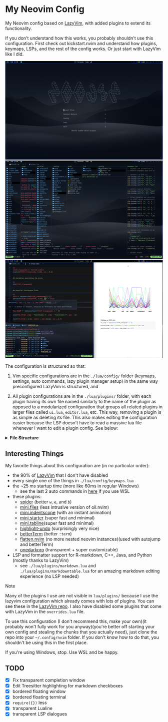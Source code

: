 
# My Neovim Config

My Neovim config based on [LazyVim](https://www.lazyvim.org), with added plugins
to extend its functionality.

If you don't understand how this works, you probably shouldn't use this
configuration. First check out kickstart.nvim and understand how plugins,
keymaps, LSPs, and the rest of the config works. Or just start with LazyVim like
I did.

  ![alpha](./assets/image1.png)
  ![mini files](./assets/image3.png)
  ![r markdown](./assets/image2.png)

The configuration is structured so that:

1) Vim specific configurations are in the
  `./lua/config/` folder (keymaps, settings, auto commands, lazy plugin manager
  setup) in the same way preconfigured LazyVim is structured, and

2) All plugin configurations are in the `./lua/plugins/` folder, with each
plugin having its own file named similarly to the name of the plugin as
opposed to a modularized configuration that groups all related plugins in larger
files called `ui.lua`, `editor.lua`, etc. This way, removing a plugin is as
simple as deleting its file. This also makes editing the configuration easier
because the LSP doesn't have to read a massive lua file whenever I want to edit
a plugin config. See below:

<details>
  <summary><b>File Structure</b></summary>

```
.
├── ftplugin
│  └── java.lua
├── lua
│  ├── config
│  │  ├── autocmds.lua
│  │  ├── keymaps.lua
│  │  ├── lazy.lua
│  │  └── options.lua
│  └── plugins
│     ├── {allplugins}.lua
│     └── ...
├── init.lua
├── lazyvim.json
└── README.md
```

</details>


## Interesting Things

My favorite things about this configuration are (in no particular order):

* the 90% of [LazyVim](https://www.lazyvim.org) that I don't have disabled
* every single one of the things in `./lua/config/keymaps.lua`
* the ~25 ms startup time (more like 60ms in regular Windows)
  * see the last 2 auto commands in [here](./lua/config/autocmds.lua) if you use WSL
* these plugins:
  * [spider](https://github.com/chrisgrieser/nvim-spider) (better `w`, `e`, and `b`)
  * [mini.files](https://github.com/echasnovski/mini.files) (less intrusive version of oil.nvim)
  * [mini.indentscope](https://github.com/echasnovski/mini.indentscope) (with an instant animation)
  * [mini.starter](https://github.com/echasnovski/mini.starter) (super fast and minimal)
  * [mini.tabline](https://github.com/echasnovski/mini.tabline)(super fast and minimal)
  * [highlight-undo](https://github.com/tzachar/highlight-undo.nvim) (surprisingly very nice)
  * [betterTerm](https://github.com/CRAG666/betterTerm.nvim) (better `:term`)
  * [flatten.nvim](https://github.com/willothy/flatten.nvim) (no more nested neovim instances)(used with autojump and betterTerm)
  * [onedarkpro](https://github.com/olimorris/onedarkpro.nvim) (transparent + super customizable)
* LSP and formatter support for R-markdown, C++, Java, and Python (mostly thanks to LazyVim)
  * see `./lua/plugins/markdown.lua` and `./lua/plugins/markdowntable.lua` for an amazing markdown editing experience (no LSP needed)

> [!Note]
> Many of the plugins I use are not visible in `lua/plugins/` because I use the
> lazyvim configuration which already comes with lots of plugins. You can see
> these in the [LazyVim repo](https://github.com/LazyVim/LazyVim). I also have
> disabled some plugins that come with LazyVim in the `overrides.lua` file.

To use this configuration (I don't recommend this, make your own)(it probably
won't fully work for you anyway)(you're better off starting your own config and
stealing the chunks that you actually need), just clone the repo into your
`~/.config/nvim` folder. If you don't know how to do that, you shouldn't be
using this in the first place.

If you're using Windows, stop. Use WSL and be happy.

## TODO

- [x] Fix transparent completion window
- [x] Edit Treesitter highlighting for markdown checkboxes
- [x] bordered floating window
- [x] bordered floating terminal
- [x] `require({})` less
- [x] transparent Lualine
- [x] transparent LSP dialogues
